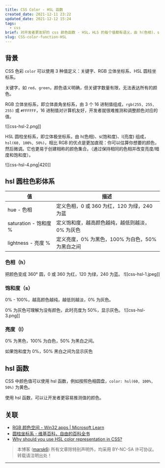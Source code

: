 ```yaml
---
title: CSS Color - HSL 函数
created_date: 2021-12-11 23:22
updated_date: 2021-12-12 15:24
tags:
  - css
brief: 对开发者更友好的 css 颜色函数 - HSL，HLS 的每个值都有语义，由 h(色相)、s(饱和度)、l(亮度) 组成，可以让开发者通过值去判断展示的颜色。
slug: CSS-color-function-HSL
---
```


## 背景

CSS 色彩 `color` 可以使用 3 种值定义：关键字、RGB 立体坐标系、HSL 圆柱坐标系。

关键字，如 `red`、`green`，颜色语义明确，但关键字数量有限，无法表达所有的颜色。

RGB 立体坐标系，即立体直角坐标系，由 3 个 16 进制值组成，`rgb(255, 255, 255)` 或 `#FFFFFF`，16 进制值对计算机友好，开发者就很难推测和调整颜色对应的值。

![[css-hsl-2.png]]

HSL 圆柱坐标系，即立体极坐标系，由 h(色相)、s(饱和度)、l(亮度) 组成，`hsl(60, 100%, 50%)`，相比 RGB 的优点是更加直观：你可以估算你想要的颜色，然后微调。它也更易于创建相称的颜色集合。（通过保持相同的色相并改变亮度/暗度和饱和度）。

![[css-hsl-4.png|420]]



## hsl 圆柱色彩体系

| 值                    | 描述                                             |
| --------------------- | ------------------------------------------------ |
| hue - 色相            | 定义色相，0 或 360 为红，120 为绿，240 为蓝      |
| saturation - 饱和度 % | 定义饱和度，越高颜色越纯，越低则越淡，0% 为灰色  |
| lightness - 亮度 %    | 定义亮度，0% 为黑色，100% 为白色，50% 为黑白之间 |

### 色相（h）

把颜色变成 360° 圆，0 或 360 为红，120 为绿，240 为蓝。
![[css-hsl-1.jpeg]]

### 饱和度（s）

0% - 100%，越高颜色越纯，越低则越淡，0% 为灰色。

0% 为灰色可理解为没有颜色，此时亮度为 50%，显示灰色。
![[css-hsl-3.png]]
### 亮度（l）

0% 为黑色，100% 为白色，50% 为黑白之间。

如果饱和度为 0%，50% 黑白之间为显示灰色

## hsl 函数

CSS 中颜色值可以使用 hsl 函数，例如按照色相圆盘，`color: hsl(60, 100%, 50%)` 为黄色。

使用 hsl 函数，可以让开发者更容易推测值的颜色。

## 关联

- [RGB 颜色空间 - Win32 apps | Microsoft Learn](https://docs.microsoft.com/zh-cn/windows/win32/wcs/rgb-color-spaces)
- [圆柱坐标系 - 维基百科，自由的百科全书](https://zh.wikipedia.org/wiki/%E5%9C%93%E6%9F%B1%E5%9D%90%E6%A8%99%E7%B3%BB)
- [Why should you use HSL color representation in CSS?](https://tsh.io/blog/why-should-you-use-hsl-color-representation-in-css/)

> 本博客 ([marsk6](https://marsk6.github.io/)) 所有文章除特别声明外，均采用 BY-NC-SA 许可协议。转载请注明出处！

----
